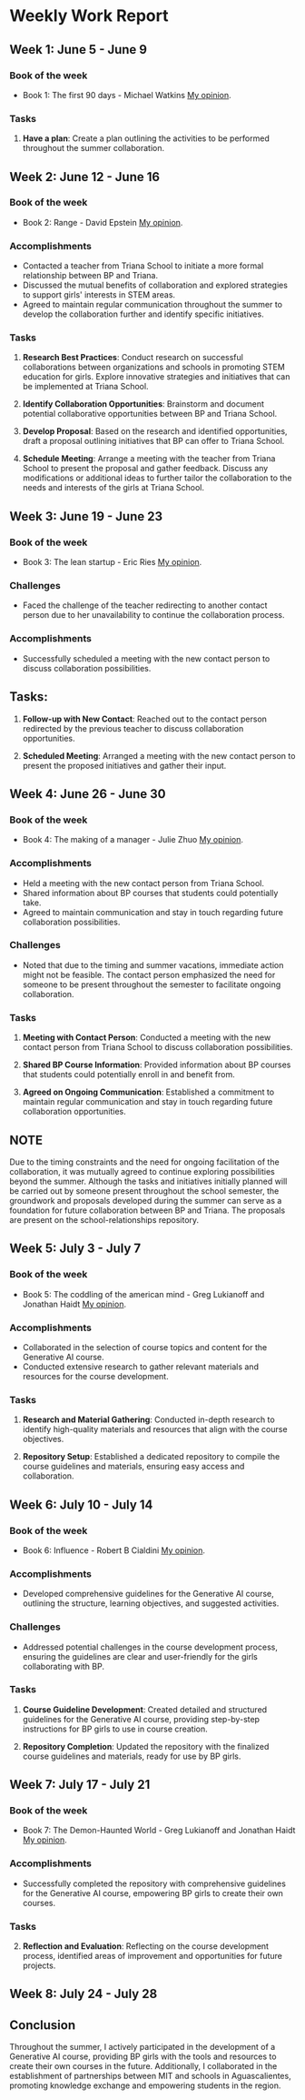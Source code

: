 # Weekly Work Report

## Week 1: June 5 - June 9

### Book of the week

- Book 1: The first 90 days - Michael Watkins [My opinion](https://github.com/patroneshermosos-oficial/Summer23/blob/main/CristinaVelazquez/Book1.md).

### Tasks

1. **Have a plan**: Create a plan outlining the activities to be performed throughout the summer collaboration.

## Week 2: June 12 - June 16

### Book of the week

- Book 2: Range - David Epstein [My opinion](https://github.com/patroneshermosos-oficial/Summer23/blob/main/CristinaVelazquez/Book2.md).

### Accomplishments

- Contacted a teacher from Triana School to initiate a more formal relationship between BP and Triana.
- Discussed the mutual benefits of collaboration and explored strategies to support girls' interests in STEM areas.
- Agreed to maintain regular communication throughout the summer to develop the collaboration further and identify specific initiatives.

### Tasks

1. **Research Best Practices**: Conduct research on successful collaborations between organizations and schools in promoting STEM education for girls. Explore innovative strategies and initiatives that can be implemented at Triana School.

2. **Identify Collaboration Opportunities**: Brainstorm and document potential collaborative opportunities between BP and Triana School. 

3. **Develop Proposal**: Based on the research and identified opportunities, draft a proposal outlining initiatives that BP can offer to Triana School.

4. **Schedule Meeting**: Arrange a meeting with the teacher from Triana School to present the proposal and gather feedback. Discuss any modifications or additional ideas to further tailor the collaboration to the needs and interests of the girls at Triana School.


## Week 3: June 19 - June 23

### Book of the week

- Book 3: The lean startup - Eric Ries [My opinion](https://github.com/patroneshermosos-oficial/Summer23/blob/main/CristinaVelazquez/Book3.md).

### Challenges

- Faced the challenge of the teacher redirecting to another contact person due to her unavailability to continue the collaboration process.

### Accomplishments

- Successfully scheduled a meeting with the new contact person to discuss collaboration possibilities.

## Tasks:

1. **Follow-up with New Contact**: Reached out to the contact person redirected by the previous teacher to discuss collaboration opportunities.

2. **Scheduled Meeting**: Arranged a meeting with the new contact person to present the proposed initiatives and gather their input.


## Week 4: June 26 - June 30

### Book of the week

- Book 4: The making of a manager - Julie Zhuo [My opinion](https://github.com/patroneshermosos-oficial/Summer23/blob/main/CristinaVelazquez/Book4.md).

### Accomplishments

- Held a meeting with the new contact person from Triana School.
- Shared information about BP courses that students could potentially take.
- Agreed to maintain communication and stay in touch regarding future collaboration possibilities.

### Challenges

- Noted that due to the timing and summer vacations, immediate action might not be feasible. The contact person emphasized the need for someone to be present throughout the semester to facilitate ongoing collaboration.

### Tasks

1. **Meeting with Contact Person**: Conducted a meeting with the new contact person from Triana School to discuss collaboration possibilities.

2. **Shared BP Course Information**: Provided information about BP courses that students could potentially enroll in and benefit from.

3. **Agreed on Ongoing Communication**: Established a commitment to maintain regular communication and stay in touch regarding future collaboration opportunities.

## NOTE

Due to the timing constraints and the need for ongoing facilitation of the collaboration, it was mutually agreed to continue exploring possibilities beyond the summer. Although the tasks and initiatives initially planned will be carried out by someone present throughout the school semester, the groundwork and proposals developed during the summer can serve as a foundation for future collaboration between BP and Triana. The proposals are present on the school-relationships repository.

## Week 5: July 3 - July 7

### Book of the week

- Book 5: The coddling of the american mind - Greg Lukianoff and Jonathan Haidt [My opinion](https://github.com/patroneshermosos-oficial/Summer23/blob/main/CristinaVelazquez/Book5.md).

### Accomplishments

- Collaborated in the selection of course topics and content for the Generative AI course.
- Conducted extensive research to gather relevant materials and resources for the course development.

### Tasks

1. **Research and Material Gathering**: Conducted in-depth research to identify high-quality materials and resources that align with the course objectives.

2. **Repository Setup**: Established a dedicated repository to compile the course guidelines and materials, ensuring easy access and collaboration.

## Week 6: July 10 - July 14

### Book of the week

- Book 6: Influence - Robert B Cialdini [My opinion](https://github.com/patroneshermosos-oficial/Summer23/blob/main/CristinaVelazquez/Book6.md).

### Accomplishments

- Developed comprehensive guidelines for the Generative AI course, outlining the structure, learning objectives, and suggested activities.

### Challenges

- Addressed potential challenges in the course development process, ensuring the guidelines are clear and user-friendly for the girls collaborating with BP.

### Tasks

1. **Course Guideline Development**: Created detailed and structured guidelines for the Generative AI course, providing step-by-step instructions for BP girls to use in course creation.

2. **Repository Completion**: Updated the repository with the finalized course guidelines and materials, ready for use by BP girls.

## Week 7: July 17 - July 21

### Book of the week

- Book 7: The Demon-Haunted World - Greg Lukianoff and Jonathan Haidt [My opinion](https://github.com/patroneshermosos-oficial/Summer23/blob/main/CristinaVelazquez/Book7.md).

### Accomplishments

- Successfully completed the repository with comprehensive guidelines for the Generative AI course, empowering BP girls to create their own courses.

### Tasks

2. **Reflection and Evaluation**: Reflecting on the course development process, identified areas of improvement and opportunities for future projects.

## Week 8: July 24 - July 28

## Conclusion

Throughout the summer, I actively participated in the development of a Generative AI course, providing BP girls with the tools and resources to create their own courses in the future. Additionally, I collaborated in the establishment of partnerships between MIT and schools in Aguascalientes, promoting knowledge exchange and empowering students in the region.
  


